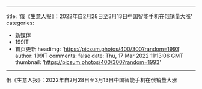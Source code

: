 
---
title: '俄《生意人报》：2022年自2月28日至3月13日中国智能手机在俄销量大涨'
categories: 
 - 新媒体
 - 199IT
 - 首页更新
headimg: 'https://picsum.photos/400/300?random=1993'
author: 199IT
comments: false
date: Thu, 17 Mar 2022 11:13:06 GMT
thumbnail: 'https://picsum.photos/400/300?random=1993'
---

<div>   
俄《生意人报》：2022年自2月28日至3月13日中国智能手机在俄销量大涨  
</div>
            